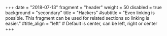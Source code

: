 +++
date = "2018-07-13"
fragment = "header"
weight = 50
disabled = true
background = "secondary"
title = "Hackers"
#subtitle = "Even linking is possible. This fragment can be used for related sections so linking is easier."
#title_align = "left" # Default is center, can be left, right or center
+++